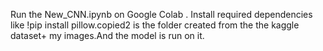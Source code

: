 Run the New_CNN.ipynb on Google Colab .
Install required dependencies like !pip install pillow.copied2 is the folder created from the the kaggle dataset+ my images.And the model is run on it.